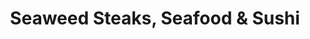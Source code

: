 ---
layout: place
title: "Seaweed Steaks, Seafood & Sushi"
permalink: /florida/belleair-bluffs/seaweed-steaks-seafood-sushi.html
stateAbbr: FL
stateName: Florida
cityName: Belleair Bluffs
seo:
  name: "Seaweed Steaks, Seafood & Sushi"
  type: Restaurant
  links: null
description: "Seaweed Steaks, Seafood & Sushi serves delicious sushi in Belleair Bluffs, Florida. Try fresh Japanese dishes for a great dining experience. "
place_id: ChIJxR1O7FT7wogR93Z_TebaPPY
photos:
  - name: >-
      places/ChIJxR1O7FT7wogR93Z_TebaPPY/photos/AeeoHcJWyNzKxa_u8sbGm1aLpbg9g7qCDLcYHvbetkR2j2bVk1ig78yTyLCvX1-SUxWH8v6RfrAkMw9xrbUXl2Kot1zvLnHCoGENSJHVrbrcc0xOKfFgJuJPo6-rHUmt_M2OuP4EEqWlD2jhMdUxZWMQHEXeSM3hsJZcR2UVlYxTqyFZydmofaTFb2aTyog5C6MhDkwA448EvxcNZU589FGQSQctcugPTfKqJMJ-ING9fX31jJGWWqPmmlMgQLOUf4MYPpzhAYuiY0hytF2Qa8Nvcw8Rz_-kjeszBUZXfcwbluuIFf8jK0_FlAqmHpSSU1Rqn-FMKh2ouMY61hpMyn2r2o35Kh67f_6hF3dj1FzgzdJoXHevi_nq_fqIA4QGGkBkUAY5qua39sZE3xaI0GTIf4Z5l0yawdL7yA7_4QZ7uAeokQGi
    widthPx: 1920
    heightPx: 1080
    authorAttributions:
      - displayName: Todd Gardner
        uri: https://maps.google.com/maps/contrib/103044473084695213000
        photoUri: >-
          https://lh3.googleusercontent.com/a-/ALV-UjUOb8FL3rX5r7tEwN7HFTJHLuHuIpJjOa_SE-Kv2Hn6kiBAxvxV5g=s100-p-k-no-mo
    flagContentUri: >-
      https://www.google.com/local/imagery/report/?cb_client=maps_api_places.places_api&image_key=!1e10!2sCIHM0ogKEICAgIDRt9HZzgE&hl=en-US
    googleMapsUri: >-
      https://www.google.com/maps/place//data=!3m4!1e2!3m2!1sCIHM0ogKEICAgIDRt9HZzgE!2e10!4m2!3m1!1s0x88c2fb54ec4e1dc5:0xf63cdae64d7f76f7
  - name: >-
      places/ChIJxR1O7FT7wogR93Z_TebaPPY/photos/AeeoHcIBWvWjLWh0gex-cdAEMTY9M7_QUNct2h0kW7ls8UprJvCjH48EBBLh31eRKSunW9JC8SqvtV313LJkZfsLhUh3VHW18r3BWo546gDCDyV6thkUncmkw48lENjOT__Vf_vpdIEXNfnIJ0ADm4SmV57LA_Fi4pco6XY5BMkE5QnEqlBiBvAzEdCndW6F-RtMVOHZIRfvgGuxpseWDfvlyGB7v2bQmCg585UlBKF6B4PtaR4uFNIc8oE4TROqbFd7P6pD-Go6U99WYot764i0XFAc6PGzK0FwR82hjpeQ8siIKg
    widthPx: 3600
    heightPx: 2400
    authorAttributions:
      - displayName: Seaweed Steaks, Seafood & Sushi
        uri: https://maps.google.com/maps/contrib/111066175127451173658
        photoUri: >-
          https://lh3.googleusercontent.com/a-/ALV-UjVaoUZivwlq8IGS0ZNBh-QRYErRgjYYPLLGipEzf3fn4AHzpWLh=s100-p-k-no-mo
    flagContentUri: >-
      https://www.google.com/local/imagery/report/?cb_client=maps_api_places.places_api&image_key=!1e10!2sAF1QipOxnBNHF3L93IrIpEg5XbJPhLVYNgesJfGBM71K&hl=en-US
    googleMapsUri: >-
      https://www.google.com/maps/place//data=!3m4!1e2!3m2!1sAF1QipOxnBNHF3L93IrIpEg5XbJPhLVYNgesJfGBM71K!2e10!4m2!3m1!1s0x88c2fb54ec4e1dc5:0xf63cdae64d7f76f7
  - name: >-
      places/ChIJxR1O7FT7wogR93Z_TebaPPY/photos/AeeoHcKFiiLYVYSfPUoezLdTfKUIG7CYC4trhmUrjNaoWzU1z-t7tUnvVD3axx7qLahO2_TbFld9acMEKoIa-MdYMAskmxx_NPri5blxgLppvKrmYzXr-UHcfg2TdlqeJF4MeedjI89NfLPacFh5XTdorNR60AM0OkNkNX2xnr1dWdR5hCKi_OpdzQ4edJWiujS2A6TtckfApkaexGjyAbYgdJqAcTtk6-nhxrNlxRIdjFzZ7hzet5w5qZn3OpCMzCwlUxzj71t-oXVvP6hnfkNo-lqaq1WB_kTWiWsA5DaZYbX8BPI-eL_hAiE1mRjLRE-V_bIHHWVq4EHxDnaaZFa9p7o2aKNZION0cu2uWOu-0kzvBdrYCBieIaGLMhc7eloj7gtmD4jniImixqoX92S4gvHHbm7pLWP6ZfWb1YjK4JHT8uS0N67iZ0iEhtcJ2_6u
    widthPx: 3600
    heightPx: 4800
    authorAttributions:
      - displayName: E Law
        uri: https://maps.google.com/maps/contrib/112828757715717069249
        photoUri: >-
          https://lh3.googleusercontent.com/a/ACg8ocKdQMSuMxbTKlkxUVf7VY2Bb6-Tud72H20WFUbRAEkVsSNj0g=s100-p-k-no-mo
    flagContentUri: >-
      https://www.google.com/local/imagery/report/?cb_client=maps_api_places.places_api&image_key=!1e10!2sCIABIhADydERoRWyTmf2A18ABt1L&hl=en-US
    googleMapsUri: >-
      https://www.google.com/maps/place//data=!3m4!1e2!3m2!1sCIABIhADydERoRWyTmf2A18ABt1L!2e10!4m2!3m1!1s0x88c2fb54ec4e1dc5:0xf63cdae64d7f76f7
  - name: >-
      places/ChIJxR1O7FT7wogR93Z_TebaPPY/photos/AeeoHcJ75d4EzovFDk7me5DDDLg7HOde9_X2i4hcgaC0Mpf0qJRVLigWsEeiJ1fpkvQsjqS2uqclFn-dwdZ15PbTmNOkah8OMVEFDrGRCLy4zhNjSBP-ubxpckG6VsIfrRqoaJRycKzIKGyQZVUx998i8Rlh5XcpuxkT1za7n4EpDW7jS1e_fPOTmYiLACZhKIoYuH5QYwMACS88Lcf-SzmOyTCPclkb8hvVC9K171HPH8KnUb8kMQ6NX2dkhd2XAgNXGgGQEC0NQBAQnIB6YRx5k4gaZNnqmwbiTbld8Kzo1q6C-YQMjQXhIODi_R6HROCR5ayXffUllTWZrTT0t3RN7X2Vu8c0WXmx2Dwb2t6BlYLUHYMJoJ4WcCrcRFpxPUrvnzAdh6m2U4Vtv6vHQ_W-Nw8SWqGMBhZBBHx6MKZjfYciLr5f
    widthPx: 3024
    heightPx: 4032
    authorAttributions:
      - displayName: Valentine Umoh
        uri: https://maps.google.com/maps/contrib/110814203664345090718
        photoUri: >-
          https://lh3.googleusercontent.com/a-/ALV-UjV60Xo6pdIQ0t9TAIMGF35eEXUsSzoKW4GgvQgQyVdAsvEN3xOziA=s100-p-k-no-mo
    flagContentUri: >-
      https://www.google.com/local/imagery/report/?cb_client=maps_api_places.places_api&image_key=!1e10!2sCIHM0ogKEICAgIDb5bHP_AE&hl=en-US
    googleMapsUri: >-
      https://www.google.com/maps/place//data=!3m4!1e2!3m2!1sCIHM0ogKEICAgIDb5bHP_AE!2e10!4m2!3m1!1s0x88c2fb54ec4e1dc5:0xf63cdae64d7f76f7
  - name: >-
      places/ChIJxR1O7FT7wogR93Z_TebaPPY/photos/AeeoHcL47wpZ7sR4eoz5Mmc5m_MrIn9-SO0UVBGWYDXA8UOQXeRjyNyUEacEXllitUFNpdDY6tEJq-gjV8SOUZrrZjqlbc0zSJxfbYSLo4yWrzN9vJDlbUPuFNfIDlRA-KQrwGYXVlFyVoQ7uRccoJ9Pd9UVxX50M8h6unSmj47tnXcnK7H70_wnFqaVLSoGh-QVKky1MsC1yM7zo8nJzIInH2PbiIRR_guNx-AZ8NAemnxjzM4gLLyT6by0n_XyyBV8ztJxIwxZrBQ-Tb6MzHkeCk9MEF2rkx_43FpFyWmLe1aUMB_Nyg1cvnxGnLVAheMl0fQX0VqpejLVjGAU4w3nFbSXuKoDPjh7wUUH_8_LktfP6NQFg8rzfOsI9w1XtDPxNKUyEC3BRzkjK68BPU5XZEwBsSv9vTSegeNEiUPjNzuJ8hldyagxlMmzEn7DMA
    widthPx: 4032
    heightPx: 3024
    authorAttributions:
      - displayName: Jennifer M
        uri: https://maps.google.com/maps/contrib/118065006760482564857
        photoUri: >-
          https://lh3.googleusercontent.com/a-/ALV-UjU-hmTczj0jcNomgr9_-ERLS1AXp74IStxZ1Ej1nKcfzxw9dUZGHw=s100-p-k-no-mo
    flagContentUri: >-
      https://www.google.com/local/imagery/report/?cb_client=maps_api_places.places_api&image_key=!1e10!2sCIABIhADyc5UmzNQxGfPaJsABgMn&hl=en-US
    googleMapsUri: >-
      https://www.google.com/maps/place//data=!3m4!1e2!3m2!1sCIABIhADyc5UmzNQxGfPaJsABgMn!2e10!4m2!3m1!1s0x88c2fb54ec4e1dc5:0xf63cdae64d7f76f7
  - name: >-
      places/ChIJxR1O7FT7wogR93Z_TebaPPY/photos/AeeoHcIPMAi621TJTRzk4MhoRfbmDGfYuT6nh77ywQ3WGiDrfWUaYQuUGK_cFCieRb06asvFQqx_-w6ZDUuRGVAwWf7nHpADmZDrOAJg26vEvT30YoNOitNGtNo_dxEEmchyg_XBjhdLyh-nIKjDygZRfeOvFE6zvl9pnkYKu8OzaJ3u2KHv6HhdV2QVINIrYeLJduJU6ahFcTuVlzPvRVtrOA4GTSCbzlkBjnE3MksP11Q6tCeRevlkX_m95UwLhU04U8cvVFPA15wDcEk2DDvG2K77wzThqmjjWavB60CvCOJFc837TiqU9nIVcJgcjXQsmvQrqVJp0V4h1Yv25cldBeeoFwMJ5Ypw00qOdPwU1n01eBkS92vy1fnQHd7YHapyfmCvA09fYSsfeKx-pgDXI_g0gOh9CVtue43Zr3aB9pnBgg
    widthPx: 4000
    heightPx: 3000
    authorAttributions:
      - displayName: Dan Gorman Jr
        uri: https://maps.google.com/maps/contrib/102614179555817835817
        photoUri: >-
          https://lh3.googleusercontent.com/a-/ALV-UjXYepdWPvKrVxkVoW1NJMbNADc8t89dx8UJ4WOrF9q6l3B3WHJM=s100-p-k-no-mo
    flagContentUri: >-
      https://www.google.com/local/imagery/report/?cb_client=maps_api_places.places_api&image_key=!1e10!2sCIHM0ogKEICAgICLgqyTOg&hl=en-US
    googleMapsUri: >-
      https://www.google.com/maps/place//data=!3m4!1e2!3m2!1sCIHM0ogKEICAgICLgqyTOg!2e10!4m2!3m1!1s0x88c2fb54ec4e1dc5:0xf63cdae64d7f76f7
  - name: >-
      places/ChIJxR1O7FT7wogR93Z_TebaPPY/photos/AeeoHcJhm4p3o1TZ6H8oKVa4KpA4Wdy1supuNypJuCgLGyqZ--Kf1qae1Bw3IXaN8HjV4BnBX5SyM191dL8PIUs2lQU8fZ-8FkJU3Kp7d6LAIn18tnoTSZLQVgacdjVTXaLWMm6O7JNCeef-BlIwkQXeiC8g_UZaC7vE_Kp72ywuWQnvpGbyu4oxbXt4wNC_2o_g6BQbiyDJNaZGpup6RQ75Ia9l8wp3itWPisRW9svUvKM4nHiX2E7KEwDPRtN62EUHm-h_Q-Oia9TI7rH7vNfiXpqwUuwlZGMWdC_KyPzRN0SsXH2Zq5bh3j1GAIQYG9hVq9QVbf2nkjaFpGo2z4awhjn7NRjyQI03uaYjZ5bb_EqIFbLi5Uik0lld7bLWT7g8tO4Gqfw7fnXrduXWbZg57H1NqMSAPWPtVPpA-g3ZI3NNf__8qKChNVUbCs_KRfeH
    widthPx: 3024
    heightPx: 4032
    authorAttributions:
      - displayName: Jennifer M
        uri: https://maps.google.com/maps/contrib/118065006760482564857
        photoUri: >-
          https://lh3.googleusercontent.com/a-/ALV-UjU-hmTczj0jcNomgr9_-ERLS1AXp74IStxZ1Ej1nKcfzxw9dUZGHw=s100-p-k-no-mo
    flagContentUri: >-
      https://www.google.com/local/imagery/report/?cb_client=maps_api_places.places_api&image_key=!1e10!2sCIABIhADycKzJznWmGfPaJ0ACY4b&hl=en-US
    googleMapsUri: >-
      https://www.google.com/maps/place//data=!3m4!1e2!3m2!1sCIABIhADycKzJznWmGfPaJ0ACY4b!2e10!4m2!3m1!1s0x88c2fb54ec4e1dc5:0xf63cdae64d7f76f7
  - name: >-
      places/ChIJxR1O7FT7wogR93Z_TebaPPY/photos/AeeoHcIoamUE5wLDOaFRp_RnBBF8UGgwHn1Tms3JQUke0LhHq7oV-EUqRErSO-72N0B2rZ4uJoA4F7B1r1NDVRaMcm0V2c1d5nizwATXPtMNfzjikmb4cLB66DT74SMfB1E7BenM3PZ5PSzI4-6Htifi7HMj2kMGVijVPZ7KBD6ukuMJZ0z2rJ3EpscRdkhN0k2xMMMUfjbHdo_NYOqmZpY1SAbmJ3ZupCM8dG73RoqE06VIjj8HOcmX14xZmw95TQqFIAKgKM1M3C5kbcd_s76RlzmcyoiABtt1ZZ56VCwxWxfhigoNMBEYvxkkZS980WhpgfMe2ys5EQiIup0dG0UlkJqgasVz--gRb1MP4xYv8A-g8rjl_raZXu2s5xDgv1KZw4SfPSyspGkkEWVY8Mo1G-572c57KxbDz0K0yk-RDnyS_8E
    widthPx: 3024
    heightPx: 4032
    authorAttributions:
      - displayName: Emma Southwart
        uri: https://maps.google.com/maps/contrib/116824765504405270817
        photoUri: >-
          https://lh3.googleusercontent.com/a/ACg8ocIGqHHRh3WAufhWCPXU4GNUPVNpdz5rrmPcHe4QiwNQb4bWGqo=s100-p-k-no-mo
    flagContentUri: >-
      https://www.google.com/local/imagery/report/?cb_client=maps_api_places.places_api&image_key=!1e10!2sCIHM0ogKEICAgICHqPiLuwE&hl=en-US
    googleMapsUri: >-
      https://www.google.com/maps/place//data=!3m4!1e2!3m2!1sCIHM0ogKEICAgICHqPiLuwE!2e10!4m2!3m1!1s0x88c2fb54ec4e1dc5:0xf63cdae64d7f76f7
  - name: >-
      places/ChIJxR1O7FT7wogR93Z_TebaPPY/photos/AeeoHcLg69wxJOUPJN2K6hrRx44xaflTPWdkjWzyAGN_yh2exq0gGh_tbTeq4QmfQlVyXUhH886HAfTPps-ohUU0fAFCRu4LzBbdKdI7ZLU-eHDaSm_5hP160a0kL5C5_B2RD0p-wKfDTGVQfOR1BIMfHV7NBcDsQ7T1eFGpNvaRMkfZi7iiqel8j7xnRPVoqNRlBWDA_SJi-kKpR8y8VEgmCLY_zY5ewnWRfnMujr0cNgVxCgVn7mwnxu7AmmzAi7xRU-JB5hd5iABFuM1tvyctEnDZYjnuSwOpLW2-kK4ZRRXi43xmEVK0FOuwiqcwOJB12itsRhNY_vi9z3JF3v3qKH2dSCPATbqiS5o6c2IhS63e_zbuge3CUH1mCsbWYpEqdvGiyG0bAHB4yBdqtUehm2Gnt-IKU29k9TAOSCfNDmTerQ
    widthPx: 3024
    heightPx: 4032
    authorAttributions:
      - displayName: Keta Thomas
        uri: https://maps.google.com/maps/contrib/102858874350383427738
        photoUri: >-
          https://lh3.googleusercontent.com/a-/ALV-UjXUzQ_HAHvDpXjkX-Gu6Y63tRrYHdU_byhnhPQeanlVkGOY1L6slA=s100-p-k-no-mo
    flagContentUri: >-
      https://www.google.com/local/imagery/report/?cb_client=maps_api_places.places_api&image_key=!1e10!2sCIHM0ogKEICAgICHhdLxUg&hl=en-US
    googleMapsUri: >-
      https://www.google.com/maps/place//data=!3m4!1e2!3m2!1sCIHM0ogKEICAgICHhdLxUg!2e10!4m2!3m1!1s0x88c2fb54ec4e1dc5:0xf63cdae64d7f76f7
  - name: >-
      places/ChIJxR1O7FT7wogR93Z_TebaPPY/photos/AeeoHcK9NwfaVVNrMN4k_KXhOb_vfxdZUiTA7pJHkCvCqz2IwweLfN50kfAWX0pxIbgQTXLdFhNKHwZ4qCmvMg-3UoZ8w4pIk9j1sRywDx3GG9rhz3mQBWRsyePqz8lvbmdpFIzowl3gWqTBSJpk8z3dX1ztnL74AJ7BjEseBDN5syGv_7q5bDCbbGZosESfeLPE2MeV4SB41LtQBhZvtIJykwUn7HiK3qXJRHjARuZZdYGLrrKTLSlcDgewtZ_bTgl0Up_S3cT5NwqUPGBDVQAxUoFtOBxVMUSMUrKJx20l6OAswH2yU1sMj7RqqaKeFX66frVgOBauwHMALSUyaV3Fo_sm9JPE32DT6edeeMqgpjlnHVqjwA60cV1nv01Bdq0TARJ2HSvzaxoW2MnzGafXowdqJOxxTgRzaZA3bsfrbs8LKHbA
    widthPx: 4000
    heightPx: 3000
    authorAttributions:
      - displayName: Chris Arbutine
        uri: https://maps.google.com/maps/contrib/109614996764732508641
        photoUri: >-
          https://lh3.googleusercontent.com/a-/ALV-UjXuHYSEQQ5LT5mnza6tEGqRTR6VrOF8MtkQLKS6VA3CIJquggMC=s100-p-k-no-mo
    flagContentUri: >-
      https://www.google.com/local/imagery/report/?cb_client=maps_api_places.places_api&image_key=!1e10!2sCIHM0ogKEICAgICrx82v2wE&hl=en-US
    googleMapsUri: >-
      https://www.google.com/maps/place//data=!3m4!1e2!3m2!1sCIHM0ogKEICAgICrx82v2wE!2e10!4m2!3m1!1s0x88c2fb54ec4e1dc5:0xf63cdae64d7f76f7
address: 2819 W Bay Dr, Belleair Bluffs, FL 33770, USA
street: 2819 W Bay Dr
city: Belleair Bluffs
state: FL
zip: '33770'
country: USA
neighborhood: null
latitude: '27.917355'
longitude: '-82.818164'
accessibility_options:
  wheelchairAccessibleParking: true
  wheelchairAccessibleEntrance: true
  wheelchairAccessibleRestroom: true
  wheelchairAccessibleSeating: true
business_status: OPERATIONAL
name: Seaweed Steaks, Seafood & Sushi
google_maps_links:
  directionsUri: >-
    https://www.google.com/maps/dir//''/data=!4m7!4m6!1m1!4e2!1m2!1m1!1s0x88c2fb54ec4e1dc5:0xf63cdae64d7f76f7!3e0
  placeUri: https://maps.google.com/?cid=17743297314610444023
  writeAReviewUri: >-
    https://www.google.com/maps/place//data=!4m3!3m2!1s0x88c2fb54ec4e1dc5:0xf63cdae64d7f76f7!12e1
  reviewsUri: >-
    https://www.google.com/maps/place//data=!4m4!3m3!1s0x88c2fb54ec4e1dc5:0xf63cdae64d7f76f7!9m1!1b1
  photosUri: >-
    https://www.google.com/maps/place//data=!4m3!3m2!1s0x88c2fb54ec4e1dc5:0xf63cdae64d7f76f7!10e5
primary_type: Restaurant
opening_hours:
  regular: null
  current: null
secondary_opening_hours:
  regular:
    weekdayDescriptions: null
    type: null
  current:
    weekdayDescriptions: null
    type: null
phone: null
price_level: null
price_range: null
rating: null
rating_count: 0
website: null
reviews: null
parking_options: null
payment_options: null
allow_dogs: null
curbside_pickup: null
delivery: null
dine_in: null
good_for_children: null
good_for_groups: null
good_for_sports: null
live_music: null
menu_for_children: null
outdoor_seating: null
reservable: null
restroom: null
serves_beer: null
serves_breakfast: null
serves_brunch: null
serves_cocktails: null
serves_coffee: null
serves_dinner: null
serves_dessert: null
serves_lunch: null
serves_vegetarian_food: null
serves_wine: null
takeout: null
update_category: essentials
summary: null

---
